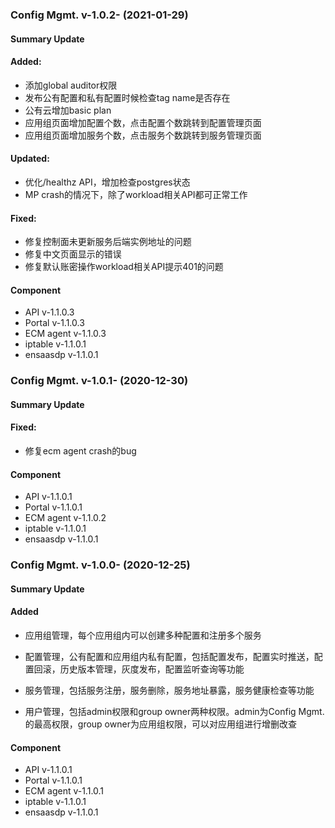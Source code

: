### Config Mgmt. v-1.0.2- (2021-01-29)

#### Summary Update

#### Added:

- 添加global auditor权限
- 发布公有配置和私有配置时候检查tag name是否存在
- 公有云增加basic plan
- 应用组页面增加配置个数，点击配置个数跳转到配置管理页面
- 应用组页面增加服务个数，点击服务个数跳转到服务管理页面

#### Updated:

- 优化/healthz API，增加检查postgres状态
- MP crash的情况下，除了workload相关API都可正常工作

#### Fixed:

  - 修复控制面未更新服务后端实例地址的问题
  - 修复中文页面显示的错误
  - 修复默认账密操作workload相关API提示401的问题

#### Component

- API v-1.1.0.3
- Portal v-1.1.0.3
- ECM agent v-1.1.0.3
- iptable v-1.1.0.1
- ensaasdp v-1.1.0.1

### Config Mgmt. v-1.0.1- (2020-12-30)

#### Summary Update

#### Fixed:

  - 修复ecm agent crash的bug

#### Component

- API v-1.1.0.1
- Portal v-1.1.0.1
- ECM agent v-1.1.0.2
- iptable v-1.1.0.1
- ensaasdp v-1.1.0.1

### Config Mgmt. v-1.0.0- (2020-12-25)

#### Summary Update
#### Added

  - 应用组管理，每个应用组内可以创建多种配置和注册多个服务
  - 配置管理，公有配置和应用组内私有配置，包括配置发布，配置实时推送，配置回滚，历史版本管理，灰度发布，配置监听查询等功能
  - 服务管理，包括服务注册，服务删除，服务地址暴露，服务健康检查等功能

  - 用户管理，包括admin权限和group owner两种权限。admin为Config Mgmt.的最高权限，group owner为应用组权限，可以对应用组进行增删改查

#### Component

- API v-1.1.0.1
- Portal v-1.1.0.1
- ECM agent v-1.1.0.1
- iptable v-1.1.0.1
- ensaasdp v-1.1.0.1
